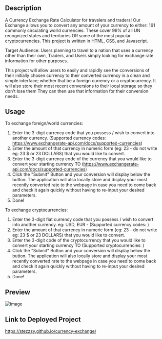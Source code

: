 # <Currency-Exchange-Rate-Calculator>

## Description

A Currency Exchange Rate Calculator for travelers and traders! Our Exchange allows you to convert any amount of your currency to either: 161 commonly circulating world currencies. These cover 99% of all UN recognized states and territories OR some of the most popular cryptocurrencies. This project is written in HTML, CSS, and Javascript. 
  
Target Audience: Users planning to travel to a nation that uses a currency other than their own, Traders, and Users simply looking for exchange rate information for other purposes.

This project will allow users to easily and rapidly see the conversions of their initially chosen currency to their converted currency in a clean and simple interface; whether that be a foreign currency or a cryptocurrency. It will also store their most recent conversions to their local storage so they don't lose them They can then use that information for their conversion needs.

## Usage

To exchange foreign/world currencies:

1. Enter the 3-digit currency code that you possess / wish to convert into another currency. (Supported currency codes: https://www.exchangerate-api.com/docs/supported-currencies)
2. Enter the amount of that currency in numeric form (eg: 23  - do not write eg: 23 $ or 23 DOLLARS) that you would like to convert.
3. Enter the 3-digit currency code of the currency that you would like to convert your starting currency TO (https://www.exchangerate-api.com/docs/supported-currencies)
4. Click the "Submit" Button and your conversion will display below the button. The application will also locally store and display your most recently converted rate to the webpage in case you need to come back and check it again quickly without having to re-input your desired parameters.
5. Done!

To exchange cryptocurrencies:
1. Enter the 3-digit fiat currency code that you possess / wish to convert into another currency. eg: USD, EUR - (Supported currency codes: )
2. Enter the amount of that currency in numeric form (eg: 23  - do not write eg: 23 $ or 23 DOLLARS) that you would like to convert.
3. Enter the 3-digit code of the cryptocurrency that you would like to convert your starting currency TO (Supported cryptocurrencies: )
4. Click the "Submit" Button and your conversion will display below the button. The application will also locally store and display your most recently converted rate to the webpage in case you need to come back and check it again quickly without having to re-input your desired parameters.
5. Done!


## Preview
  
![image](https://user-images.githubusercontent.com/90112060/188024250-8634a961-08a3-4d18-bcd8-1cb8c2dab9be.png)


## Link to Deployed Project

https://stezzzy.github.io/currency-exchange/

